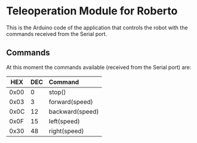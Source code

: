 # Teleoperation Module for Roberto
This is the Arduino code of the application that controls the robot with the commands received from the Serial port.


## Commands
At this moment the commands available (received from the Serial port) are:

| HEX | DEC | Command |
|-----|-----|:---------|
|0x00 | 0 | stop() |
|0x03 | 3 | forward(speed) |
|0x0C | 12 | backward(speed) |
|0x0F | 15 | left(speed) |
|0x30 | 48 | right(speed) |
